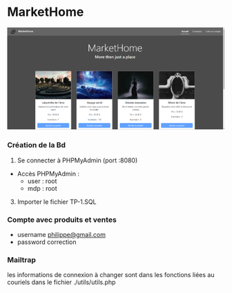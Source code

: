 # MarketHome
![page d'acceuil](./img/home.png)
### Création de la Bd

1. Se connecter à PHPMyAdmin (port :8080)

* Accès PHPMyAdmin :
    * user :  root
    * mdp : root

3. Importer le fichier TP-1.SQL

### Compte avec produits et ventes

* username philippe@gmail.com
* password correction

### Mailtrap

les informations de connexion à changer sont dans les fonctions liées au couriels dans le fichier ./utils/utils.php


